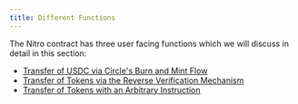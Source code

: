 ```yaml
---
title: Different Functions
---
```


The Nitro contract has three user facing functions which we will discuss in detail in this section:
- [Transfer of USDC via Circle's Burn and Mint Flow](./different-functions/transfer-usdc-via-circle)
- [Transfer of Tokens via the Reverse Verification Mechanism](./different-functions/transfer-tokens-via-reverse-verification)
- [Transfer of Tokens with an Arbitrary Instruction](./different-functions/transfer-token-with-arbitrary-instruction)
